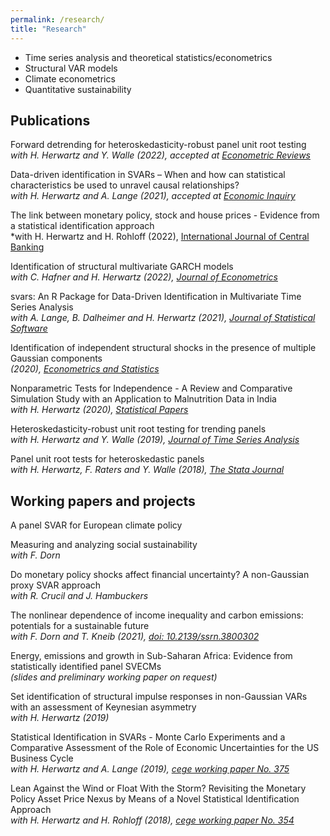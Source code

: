 ```yaml
---
permalink: /research/
title: "Research"
---
```


* Time series analysis and theoretical statistics/econometrics
* Structural VAR models  
* Climate econometrics  
* Quantitative sustainability

## Publications

Forward detrending for heteroskedasticity-robust panel unit root testing  
*with H. Herwartz and Y. Walle (2022), accepted at [Econometric Reviews](https://www.tandfonline.com/doi/full/10.1080/07474938.2022.2135495)*


Data-driven identification in SVARs – When and how can statistical characteristics be used to unravel causal relationships?  
*with H. Herwartz and A. Lange (2021), accepted at [Economic Inquiry](https://onlinelibrary.wiley.com/doi/10.1111/ecin.13035)*


The link between monetary policy, stock and house prices - Evidence from a statistical identification approach  
*with H. Herwartz and H. Rohloff (2022), [International Journal of Central Banking](https://www.ijcb.org/journal/ijcb22q5a3.htm)


Identification of structural multivariate GARCH models  
*with C. Hafner and H. Herwartz (2022), [Journal of Econometrics](https://www.sciencedirect.com/science/article/pii/S0304407620302098)*


svars: An R Package for Data-Driven Identification in Multivariate Time Series Analysis  
*with A. Lange, B. Dalheimer and H. Herwartz (2021), [Journal of Statistical Software](https://www.jstatsoft.org/article/view/v097i05)*

Identification of independent structural shocks in the presence of multiple Gaussian components  
*(2020), [Econometrics and Statistics](https://www.sciencedirect.com/science/article/pii/S2452306218300923?via%3Dihub)*

Nonparametric Tests for Independence - A Review and Comparative Simulation Study with an Application to Malnutrition Data in India  
*with H. Herwartz (2020), [Statistical Papers](https://link.springer.com/article/10.1007/s00362-018-1026-9)*

Heteroskedasticity-robust unit root testing for trending panels  
*with H. Herwartz and Y. Walle (2019), [Journal of Time Series Analysis](https://onlinelibrary.wiley.com/doi/abs/10.1111/jtsa.12446)*

Panel unit root tests for heteroskedastic panels  
*with H. Herwartz, F. Raters and Y. Walle (2018), [The Stata Journal](https://www.stata-journal.com/article.html?article=st0519)*


## Working papers and projects

A panel SVAR for European climate policy

Measuring and analyzing social sustainability  
*with F. Dorn*

Do monetary policy shocks affect financial uncertainty? A non-Gaussian proxy SVAR approach  
*with R. Crucil and J. Hambuckers*

The nonlinear dependence of income inequality and carbon emissions: potentials for a sustainable future  
*with F. Dorn and T. Kneib (2021), [doi: 10.2139/ssrn.3800302](https://papers.ssrn.com/sol3/papers.cfm?abstract_id=3800302)*

Energy, emissions and growth in Sub-Saharan Africa: Evidence from statistically identified panel SVECMs  
*(slides and preliminary working paper on request)*

Set identification of structural impulse responses in non-Gaussian VARs with an assessment of Keynesian asymmetry  
*with H. Herwartz (2019)*

Statistical Identification in SVARs - Monte Carlo Experiments and a Comparative Assessment of the Role of Economic Uncertainties for the US Business Cycle  
*with H. Herwartz and A. Lange (2019), [cege working paper No. 375](https://papers.ssrn.com/sol3/papers.cfm?abstract_id=3418405)*

Lean Against the Wind or Float With the Storm? Revisiting the Monetary Policy Asset Price Nexus by Means of a Novel Statistical Identification Approach  
*with H. Herwartz and H. Rohloff (2018), [cege working paper No. 354](http://wwwuser.gwdg.de/~cege/Diskussionspapiere/DP354.pdf)*


